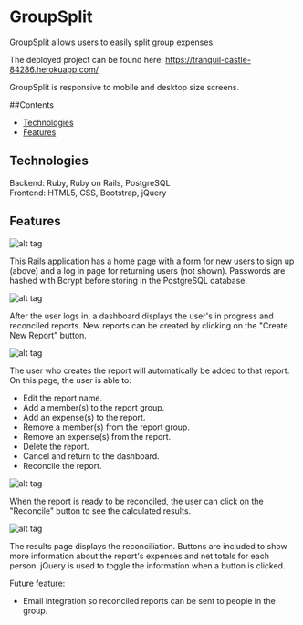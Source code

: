 # GroupSplit

GroupSplit allows users to easily split group expenses.

The deployed project can be found here: https://tranquil-castle-84286.herokuapp.com/

GroupSplit is responsive to mobile and desktop size screens.

##Contents
* [Technologies](#technologies)
* [Features](#features)

## <a name="technologies"></a>Technologies

Backend: Ruby, Ruby on Rails, PostgreSQL<br/>
Frontend: HTML5, CSS, Bootstrap, jQuery<br/>

## <a name="features"></a>Features

![alt tag](http://g.recordit.co/lXb64k6ZpL.gif)

This Rails application has a home page with a form for new users to sign up (above) and a log in page for returning users (not shown). Passwords are hashed with Bcrypt before storing in the PostgreSQL database.

![alt tag](http://g.recordit.co/f1ie7mMRnO.gif)

After the user logs in, a dashboard displays the user's in progress and reconciled reports. New reports can be created by clicking on the "Create New Report" button.

![alt tag](http://g.recordit.co/2toi9Lr9NT.gif)

The user who creates the report will automatically be added to that report. On this page, the user is able to:
- Edit the report name.
- Add a member(s) to the report group.
- Add an expense(s) to the report.
- Remove a member(s) from the report group.
- Remove an expense(s) from the report.
- Delete the report.
- Cancel and return to the dashboard.
- Reconcile the report.

![alt tag](http://g.recordit.co/AHQz0FP0Mq.gif)

When the report is ready to be reconciled, the user can click on the "Reconcile" button to see the calculated results.

![alt tag](http://g.recordit.co/nNTRxvuCre.gif)

The results page displays the reconciliation. Buttons are included to show more information about the report's expenses and net totals for each person. jQuery is used to toggle the information when a button is clicked.

Future feature:
* Email integration so reconciled reports can be sent to people in the group.
